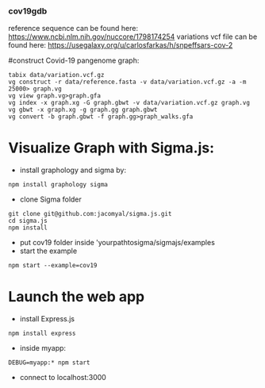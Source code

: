 ### cov19gdb

reference sequence can be found here: https://www.ncbi.nlm.nih.gov/nuccore/1798174254
variations vcf file can be found here: https://usegalaxy.org/u/carlosfarkas/h/snpeffsars-cov-2

#construct Covid-19 pangenome graph:
```
tabix data/variation.vcf.gz
vg construct -r data/reference.fasta -v data/variation.vcf.gz -a -m 25000> graph.vg
vg view graph.vg>graph.gfa
vg index -x graph.xg -G graph.gbwt -v data/variation.vcf.gz graph.vg
vg gbwt -x graph.xg -g graph.gg graph.gbwt
vg convert -b graph.gbwt -f graph.gg>graph_walks.gfa
```

# Visualize Graph with Sigma.js:
  - install graphology and sigma by:
```
npm install graphology sigma
```
  - clone Sigma folder
```
git clone git@github.com:jacomyal/sigma.js.git
cd sigma.js
npm install
```
  - put cov19 folder inside 'yourpathtosigma/sigmajs/examples
  - start the example
```
npm start --example=cov19
```

# Launch the web app
  - install Express.js
```
npm install express
```
  - inside myapp:
```
DEBUG=myapp:* npm start
```
  - connect to localhost:3000
